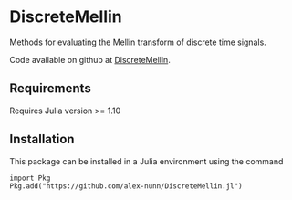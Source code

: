 
# DiscreteMellin
Methods for evaluating the Mellin transform of discrete time signals.

Code available on github at [DiscreteMellin](https://github.com/alex-nunn/DiscreteMellin.jl).

## Requirements
Requires Julia version >= 1.10

## Installation
This package can be installed in a Julia environment using the command

```julia-repl
import Pkg
Pkg.add("https://github.com/alex-nunn/DiscreteMellin.jl")
```
